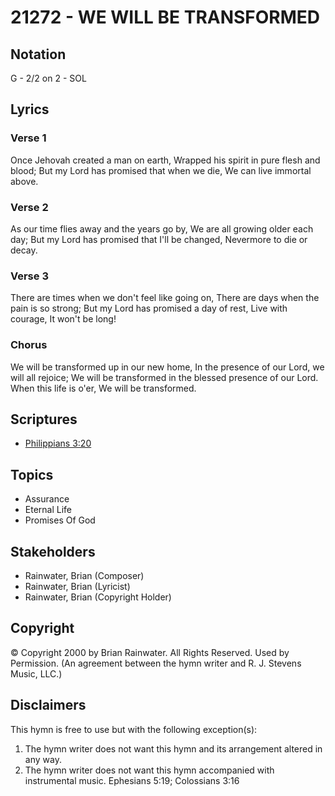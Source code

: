 # 21272 - WE WILL BE TRANSFORMED

## Notation

G - 2/2 on 2 - SOL

## Lyrics

### Verse 1

Once Jehovah created a man on earth, Wrapped his spirit in pure flesh and blood; But my Lord has promised that when we die, We can live immortal above.

### Verse 2

As our time flies away and the years go by, We are all growing older each day; But my Lord has promised that I'll be changed, Nevermore to die or decay.

### Verse 3

There are times when we don't feel like going on, There are days when the pain is so strong; But my Lord has promised a day of rest, Live with courage, It won't be long!

### Chorus

We will be transformed up in our new home, In the presence of our Lord, we will all rejoice; We will be transformed in the blessed presence of our Lord. When this life is o'er, We will be transformed.


## Scriptures

- [Philippians 3:20](https://www.biblegateway.com/passage/?search=Philippians%203%3A20)

## Topics

- Assurance
- Eternal Life
- Promises Of God

## Stakeholders

- Rainwater, Brian (Composer)
- Rainwater, Brian (Lyricist)
- Rainwater, Brian (Copyright Holder)

## Copyright

© Copyright 2000 by Brian Rainwater. All Rights Reserved. Used by Permission.
(An agreement between the hymn writer and R. J. Stevens Music, LLC.)

## Disclaimers

This hymn is free to use but with the following exception(s):
1. The hymn writer does not want this hymn and its arrangement altered in any way.
2. The hymn writer does not want this hymn accompanied with instrumental music.
Ephesians 5:19; Colossians 3:16

